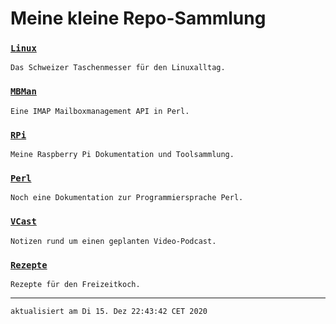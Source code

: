 # Meine kleine Repo-Sammlung

### [`Linux`](https://github.com/ingank/Linux/)
`Das Schweizer Taschenmesser für den Linuxalltag.`

### [`MBMan`](https://github.com/ingank/MBMan/)
`Eine IMAP Mailboxmanagement API in Perl.`

### [`RPi`](https://github.com/ingank/RPi/)
`Meine Raspberry Pi Dokumentation und Toolsammlung.`

### [`Perl`](https://github.com/ingank/Perl/)
`Noch eine Dokumentation zur Programmiersprache Perl.`

### [`VCast`](https://github.com/ingank/VCast/)
`Notizen rund um einen geplanten Video-Podcast.`

### [`Rezepte`](https://github.com/ingank/Rezepte/)
`Rezepte für den Freizeitkoch.`


---

`aktualisiert am Di 15. Dez 22:43:42 CET 2020`
